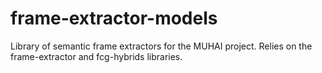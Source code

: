 # frame-extractor-models
Library of semantic frame extractors for the MUHAI project. Relies on the frame-extractor and fcg-hybrids libraries.
